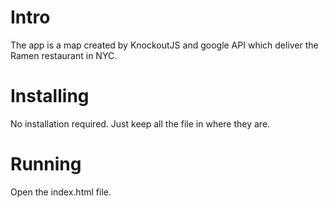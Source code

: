 # Intro
The app is a map created by KnockoutJS and google API which deliver the Ramen restaurant in NYC.

# Installing
No installation required. Just keep all the file in where they are.

# Running
Open the index.html file.

